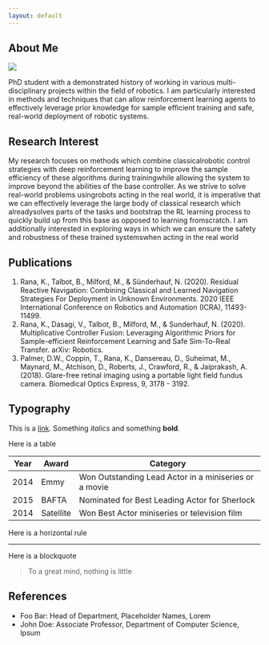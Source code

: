 ```yaml
---
layout: default
---
```


## About Me

<img class="profile-picture" src="QUT Day3 HR-39.jpg">

PhD student with a demonstrated history of working in various multi-disciplinary projects within the field of robotics. I am particularly interested in methods and techniques that can allow reinforcement learning agents to effectively leverage prior knowledge for sample efficient training and safe, real-world deployment of robotic systems.

## Research Interest

My research focuses on methods which combine classicalrobotic control strategies with deep reinforcement learning to improve the sample efficiency of these algorithms during trainingwhile allowing the system to improve beyond the abilities of the base controller. As we strive to solve real-world problems usingrobots acting in the real world, it is imperative that we can effectively leverage the large body of classical research which alreadysolves parts of the tasks and bootstrap the RL learning process to quickly build up from this base as opposed to learning fromscratch. I am additionally interested in exploring ways in which we can ensure the safety and robustness of these trained systemswhen acting in the real world

## Publications

1. Rana, K., Talbot, B., Milford, M., & Sünderhauf, N. (2020). Residual Reactive Navigation: Combining Classical and Learned Navigation Strategies For Deployment in Unknown Environments. 2020 IEEE International Conference on Robotics and Automation (ICRA), 11493-11499.
2. Rana, K., Dasagi, V., Talbot, B., Milford, M., & Sunderhauf, N. (2020). Multiplicative Controller Fusion: Leveraging Algorithmic Priors for Sample-efficient Reinforcement Learning and Safe Sim-To-Real Transfer. arXiv: Robotics.
3. Palmer, D.W., Coppin, T., Rana, K., Dansereau, D., Suheimat, M., Maynard, M., Atchison, D., Roberts, J., Crawford, R., & Jaiprakash, A. (2018). Glare-free retinal imaging using a portable light field fundus camera. Biomedical Optics Express, 9, 3178 - 3192.

## Typography


This is a [link](http://google.com). Something *italics* and something **bold**.

Here is a table

Year | Award | Category
-----|-------|--------
2014 | Emmy  | Won Outstanding Lead Actor in a miniseries or a movie
2015 | BAFTA | Nominated for Best Leading Actor for Sherlock
2014 | Satellite | Won Best Actor miniseries or television film

Here is a horizontal rule

---

Here is a blockquote

> To a great mind, nothing is little

## References

* Foo Bar: Head of Department, Placeholder Names, Lorem
* John Doe: Associate Professor, Department of Computer Science, Ipsum
